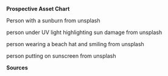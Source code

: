 **Prospective Asset Chart**

Person with a sunburn from unsplash 

person under UV light highlighting sun damage from unsplash

person wearing a beach hat and smiling from unsplash 

person putting on sunscreen from unsplash 

**Sources**